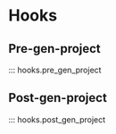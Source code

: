 # Hooks

## Pre-gen-project
::: hooks.pre_gen_project


## Post-gen-project
::: hooks.post_gen_project
